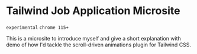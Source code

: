 # Tailwind Job Application Microsite

`experimental` `chrome 115+`

This is a microsite to introduce myself and give a short explanation with demo of how I'd tackle the scroll-driven animations plugin for Tailwind CSS.
